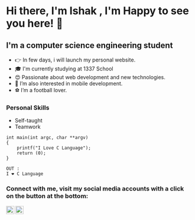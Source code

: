 # Hi there, I'm Ishak , I'm Happy to see you here! 👋

## I'm a computer science engineering student
  
[//]: <> (- 👉 I'm currently learning)
- 👉 In few days, i will launch my personal website.
- 🎓 I'm currently studying at 1337 School
- 😍 Passionate about web development and new technologies.
- 📱 I’m also interested in mobile development.
- ⚽ I’m a football lover.

### Personal Skills

- Self-taught
- Teamwork


```
int main(int argc, char **argv)
{
    printf("I Love C Language");
    return (0);
}

OUT : 
I ❤️ C Language
```

### Connect with me, visit my social media accounts with a click on the button at the bottom:

[<img align="left" alt="ishakzail | Twitter" width="22px" src="https://img.icons8.com/fluent/48/000000/twitter.png" />][twitter]
[<img align="left" alt="ishakzail | LinkedIn" width="22px" src="https://img.icons8.com/fluent/48/000000/linkedin.png" />][linkedin]

[linkedin]: https://www.linkedin.com/in/ishak-zail
[twitter]: https://twitter.com/ishakzail